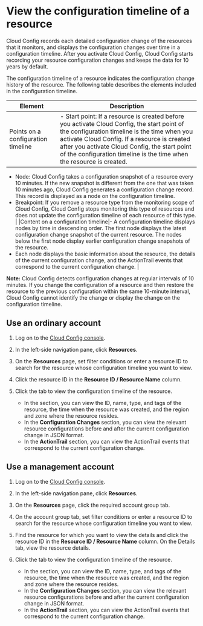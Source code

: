 # View the configuration timeline of a resource

Cloud Config records each detailed configuration change of the resources that it monitors, and displays the configuration changes over time in a configuration timeline. After you activate Cloud Config, Cloud Config starts recording your resource configuration changes and keeps the data for 10 years by default.

The configuration timeline of a resource indicates the configuration change history of the resource. The following table describes the elements included in the configuration timeline.

|Element|Description|
|-------|-----------|
|Points on a configuration timeline|-   Start point: If a resource is created before you activate Cloud Config, the start point of the configuration timeline is the time when you activate Cloud Config. If a resource is created after you activate Cloud Config, the start point of the configuration timeline is the time when the resource is created.
-   Node: Cloud Config takes a configuration snapshot of a resource every 10 minutes. If the new snapshot is different from the one that was taken 10 minutes ago, Cloud Config generates a configuration change record. This record is displayed as a node on the configuration timeline.
-   Breakpoint: If you remove a resource type from the monitoring scope of Cloud Config, Cloud Config stops monitoring this type of resources and does not update the configuration timeline of each resource of this type. |
|Content on a configuration timeline|-   A configuration timeline displays nodes by time in descending order. The first node displays the latest configuration change snapshot of the current resource. The nodes below the first node display earlier configuration change snapshots of the resource.
-   Each node displays the basic information about the resource, the details of the current configuration change, and the ActionTrail events that correspond to the current configuration change. |

**Note:** Cloud Config detects configuration changes at regular intervals of 10 minutes. If you change the configuration of a resource and then restore the resource to the previous configuration within the same 10-minute interval, Cloud Config cannot identify the change or display the change on the configuration timeline.

## Use an ordinary account

1.  Log on to the [Cloud Config console](https://config.console.aliyun.com).

2.  In the left-side navigation pane, click **Resources**.

3.  On the **Resources** page, set filter conditions or enter a resource ID to search for the resource whose configuration timeline you want to view.

4.  Click the resource ID in the **Resource ID / Resource Name** column.

5.  Click the tab to view the configuration timeline of the resource.

    -   In the section, you can view the ID, name, type, and tags of the resource, the time when the resource was created, and the region and zone where the resource resides.
    -   In the **Configuration Changes** section, you can view the relevant resource configurations before and after the current configuration change in JSON format.
    -   In the **ActionTrail** section, you can view the ActionTrail events that correspond to the current configuration change.

## Use a management account

1.  Log on to the [Cloud Config console](https://config.console.aliyun.com).

2.  In the left-side navigation pane, click **Resources**.

3.  On the **Resources** page, click the required account group tab.

4.  On the account group tab, set filter conditions or enter a resource ID to search for the resource whose configuration timeline you want to view.

5.  Find the resource for which you want to view the details and click the resource ID in the **Resource ID / Resource Name** column. On the Details tab, view the resource details.

6.  Click the tab to view the configuration timeline of the resource.

    -   In the section, you can view the ID, name, type, and tags of the resource, the time when the resource was created, and the region and zone where the resource resides.
    -   In the **Configuration Changes** section, you can view the relevant resource configurations before and after the current configuration change in JSON format.
    -   In the **ActionTrail** section, you can view the ActionTrail events that correspond to the current configuration change.

